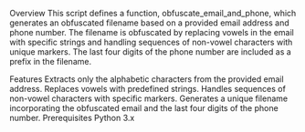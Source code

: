 Overview
This script defines a function, obfuscate_email_and_phone, which generates an obfuscated filename based on a provided email address and phone number. The filename is obfuscated by replacing vowels in the email with specific strings and handling sequences of non-vowel characters with unique markers. The last four digits of the phone number are included as a prefix in the filename.

Features
Extracts only the alphabetic characters from the provided email address.
Replaces vowels with predefined strings.
Handles sequences of non-vowel characters with specific markers.
Generates a unique filename incorporating the obfuscated email and the last four digits of the phone number.
Prerequisites
Python 3.x
